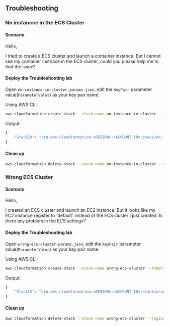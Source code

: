 

## Troubleshooting

### No instancce in the ECS Cluster

#### Scenario

Hello,

I tried to create a ECS cluster and launch a container instance.
But I cannot see my container instnace in the ECS cluster, could
you please help me to find the issue?

#### Deploy the Troubleshooting lab

Open `no-instance-in-cluster-params.json`, edit the `KeyPair`
parameter value(`ParameterValue`) as your key pair name.

Using AWS CLI:

```bash
aws cloudformation create-stack --stack-name no-instance-in-cluster --template-body file://$PWD/no-instance-in-cluster.yml --parameters file://$PWD/no-instance-in-cluster-params.json --region <REGION> --capabilities CAPABILITY_NAMED_IAM

```

Output:

```bash
{
    "StackId": "arn:aws:cloudformation:<REGION>:<ACCOUNT_ID>:stack/no-instance-in-cluster/XXXXXXXXX-XXXX-XXXX-XXXX-XXXXXXXXXXXX"
}
```

#### Clean up

```bash
aws cloudformation delete-stack --stack-name no-instance-in-cluster --region <REGION>
```


### Wrong ECS Cluster

#### Scenario

Hello,

I created an ECS cluster and launch an EC2 instance.
But it looks like my EC2 instance register to 'default'
instead of the ECS cluster I just created.
Is there any problem in the ECS settings?

#### Deploy the Troubleshooting lab

Open `wrong-ecs-cluster-params.json`, edit the `KeyPair`
parameter value(`ParameterValue`) as your key pair name.

Using AWS CLI:


```bash
aws cloudformation create-stack --stack-name wrong-ecs-cluster --template-body file://$PWD/wrong-ecs-cluster.yml --parameters file://$PWD/wrong-ecs-cluster-params.json --region <REGION> --capabilities CAPABILITY_NAMED_IAM
```

Output:
```bash
{
    "StackId": "arn:aws:cloudformation:<REGION>:<ACCOUNT_ID>:stack/wrong-ecs-cluster/XXXXXXXXX-XXXX-XXXX-XXXX-XXXXXXXXXXXX"
}
```

#### Clean up

```bash
aws cloudformation delete-stack --stack-name wrong-ecs-cluster --region <REGION>
```
